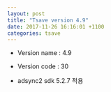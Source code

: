 ```yaml
---
layout: post
title: "Tsave version 4.9"
date: 2017-11-26 16:16:01 +1100
categories: tsave 
---
```


- Version name : 4.9
- Version code : 30

- adsync2 sdk 5.2.7 적용